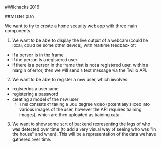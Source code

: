 #Wildhacks 2016

##Master plan

We want to try to create a home security web app with three main components.

1. We want to be able to display the live output of a webcam (could be local, could be some other device), with realtime feedback of:
  * if a person is in the frame
  * if the person is a registered user
  * if there is a person in the frame that is not a registered user, within a margin of error, then we will send a text message via the Twilio API. 
2. We want to be able to register a new user, which involves:
  * registering a username
  * registering a password
  * creating a model of the new user
    * This consists of taking a 360 degree video (potentially sliced into various images of the user, however the API requires training images), which are then uploaded as training data.
3. We want to show some sort of backend representing the logs of who was detected over time (to add a very visual way of seeing who was "in the house" and when). This will be a representation of the data we have gathered over time.
